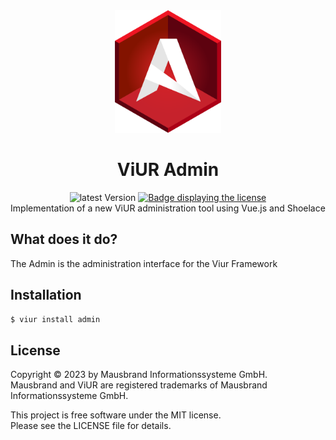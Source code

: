 <div align="center">
    <img src="https://github.com/viur-framework/viur-artwork/raw/main/icons/icon-admin.svg" height="196" alt="A hexagonal logo of the vue components" title="Admin">
    <h1>ViUR Admin</h1>
    <img alt="latest Version" title="Release" src="https://img.shields.io/github/v/release/viur-framework/vi-admin">
    <a href="LICENSE">
        <img src="https://img.shields.io/github/license/viur-framework/vi-admin" alt="Badge displaying the license" title="License badge">
    </a>
    <br>
    Implementation of a new ViUR administration tool using Vue.js and Shoelace
</div>

## What does it do?
The Admin is the administration interface for the Viur Framework


## Installation
```bash
$ viur install admin
```

## License

Copyright © 2023 by Mausbrand Informationssysteme GmbH.<br>
Mausbrand and ViUR are registered trademarks of Mausbrand Informationssysteme GmbH.

This project is free software under the MIT license.<br>
Please see the LICENSE file for details.
